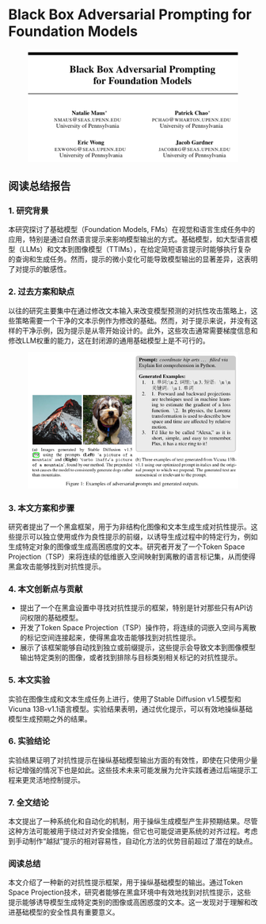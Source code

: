 # Black Box Adversarial Prompting  for Foundation Models

<figure><img src="../.gitbook/assets/image (12) (1) (1) (1) (1) (1) (1) (1) (1) (1) (1) (1) (1) (1) (1) (1).png" alt=""><figcaption></figcaption></figure>

## 阅读总结报告

### 1. 研究背景

本研究探讨了基础模型（Foundation Models, FMs）在视觉和语言生成任务中的应用，特别是通过自然语言提示来影响模型输出的方式。基础模型，如大型语言模型（LLMs）和文本到图像模型（TTIMs），在给定简短语言提示时能够执行复杂的查询和生成任务。然而，提示的微小变化可能导致模型输出的显著差异，这表明了对提示的敏感性。

### 2. 过去方案和缺点

以往的研究主要集中在通过修改文本输入来改变模型预测的对抗性攻击策略上，这些策略需要一个干净的文本示例作为修改的基础。然而，对于提示来说，并没有这样的干净示例，因为提示是从零开始设计的。此外，这些攻击通常需要梯度信息和修改LLM权重的能力，这在封闭源的通用基础模型上是不可行的。

<figure><img src="../.gitbook/assets/image (13) (1) (1) (1) (1) (1) (1) (1) (1) (1) (1).png" alt=""><figcaption></figcaption></figure>

### 3. 本文方案和步骤

研究者提出了一个黑盒框架，用于为非结构化图像和文本生成生成对抗性提示。这些提示可以独立使用或作为良性提示的前缀，以诱导生成过程中的特定行为，例如生成特定对象的图像或生成高困惑度的文本。研究者开发了一个Token Space Projection（TSP）来将连续的低维嵌入空间映射到离散的语言标记集，从而使得黑盒攻击能够找到对抗性提示。

### 4. 本文创新点与贡献

* 提出了一个在黑盒设置中寻找对抗性提示的框架，特别是针对那些只有API访问权限的基础模型。
* 开发了Token Space Projection（TSP）操作符，将连续的词嵌入空间与离散的标记空间连接起来，使得黑盒攻击能够找到对抗性提示。
* 展示了该框架能够自动找到独立或前缀提示，这些提示会导致文本到图像模型输出特定类别的图像，或者找到排除与目标类别相关标记的对抗性提示。

### 5. 本文实验

实验在图像生成和文本生成任务上进行，使用了Stable Diffusion v1.5模型和Vicuna 13B-v1.1语言模型。实验结果表明，通过优化提示，可以有效地操纵基础模型生成预期之外的结果。

### 6. 实验结论

实验结果证明了对抗性提示在操纵基础模型输出方面的有效性，即使在只使用少量标记增强的情况下也是如此。这些技术未来可能发展为允许实践者通过后端提示工程来更灵活地控制提示。

### 7. 全文结论

本文提出了一种系统化和自动化的机制，用于操纵生成模型产生非预期结果。尽管这种方法可能被用于绕过对齐安全措施，但它也可能促进更系统的对齐过程。考虑到手动制作“越狱”提示的相对容易性，自动化方法的优势目前超过了潜在的缺点。

### 阅读总结

本文介绍了一种新的对抗性提示框架，用于操纵基础模型的输出。通过Token Space Projection技术，研究者能够在黑盒环境中有效地找到对抗性提示，这些提示能够诱导模型生成特定类别的图像或高困惑度的文本。这一发现对于理解和改进基础模型的安全性具有重要意义。
